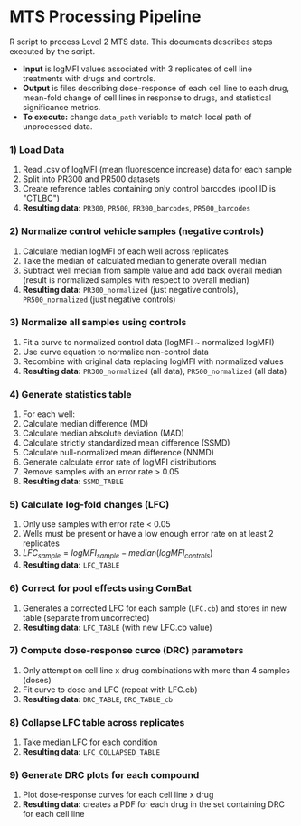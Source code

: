# MTS Processing Pipeline

R script to process Level 2 MTS data. This documents describes steps executed by the script.

- **Input** is logMFI values associated with 3 replicates of cell line treatments with drugs and controls.
- **Output** is files describing dose-response of each cell line to each drug, mean-fold change of cell lines in response to drugs, and statistical significance metrics.
- **To execute:** change `data_path` variable to match local path of unprocessed data.

### 1) Load Data
1. Read .csv of logMFI (mean fluorescence increase) data for each sample
2. Split into PR300 and PR500 datasets
3. Create reference tables containing only control barcodes (pool ID is "CTLBC")
4. **Resulting data:** `PR300`, `PR500`, `PR300_barcodes`, `PR500_barcodes`

### 2) Normalize control vehicle samples (negative controls)
1. Calculate median logMFI of each well across replicates
2. Take the median of calculated median to generate overall median
3. Subtract well median from sample value and add back overall median (result is normalized samples with respect to overall median)
4. **Resulting data:** `PR300_normalized` (just negative controls), `PR500_normalized` (just negative controls)

### 3) Normalize all samples using controls
1. Fit a curve to normalized control data (logMFI ~ normalized logMFI)
2. Use curve equation to normalize non-control data
3. Recombine with original data replacing logMFI with normalized values
4. **Resulting data:** `PR300_normalized` (all data), `PR500_normalized` (all data)

### 4) Generate statistics table
1. For each well:
 1. Calculate median difference (MD)
 2. Calculate median absolute deviation (MAD)
 3. Calculate strictly standardized mean difference (SSMD)
 4. Calculate null-normalized mean difference (NNMD)
 5. Generate calculate error rate of logMFI distributions
2. Remove samples with an error rate > 0.05
3. **Resulting data:** `SSMD_TABLE`

### 5) Calculate log-fold changes (LFC)
1. Only use samples with error rate < 0.05
2. Wells must be present or have a low enough error rate on at least 2 replicates
3. $LFC_{sample} = logMFI_{sample} - median(logMFI_{controls})$
4. **Resulting data:** `LFC_TABLE`

### 6) Correct for pool effects using ComBat
1. Generates a corrected LFC for each sample (`LFC.cb`) and stores in new table (separate from uncorrected)
2. **Resulting data:** `LFC_TABLE` (with new LFC.cb value)

### 7) Compute dose-response curce (DRC) parameters
1. Only attempt on cell line x drug combinations with more than 4 samples (doses)
2. Fit curve to dose and LFC (repeat with LFC.cb)
3. **Resulting data:** `DRC_TABLE`, `DRC_TABLE_cb`

### 8) Collapse LFC table across replicates
1. Take median LFC for each condition
2. **Resulting data:** `LFC_COLLAPSED_TABLE`

### 9) Generate DRC plots for each compound
1. Plot dose-response curves for each cell line x drug
2. **Resulting data:** creates a PDF for each drug in the set containing DRC for each cell line
